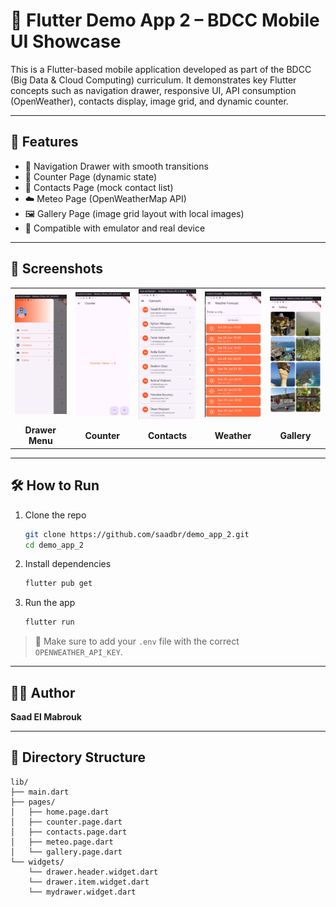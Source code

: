 # 📱 Flutter Demo App 2 – BDCC Mobile UI Showcase

This is a Flutter-based mobile application developed as part of the BDCC (Big Data & Cloud Computing) curriculum. It demonstrates key Flutter concepts such as navigation drawer, responsive UI, API consumption (OpenWeather), contacts display, image grid, and dynamic counter.

---

## 🧩 Features

- 🚀 Navigation Drawer with smooth transitions
- 🔢 Counter Page (dynamic state)
- 📇 Contacts Page (mock contact list)
- ☁️ Meteo Page (OpenWeatherMap API)
- 🖼️ Gallery Page (image grid layout with local images)
- 📱 Compatible with emulator and real device

---

## 📸 Screenshots

<table>
  <tr>
    <td><img src="assets/images/screenshots/menu.png" width="200"/></td>
    <td><img src="assets/images/screenshots/counter.png" width="200"/></td>
    <td><img src="assets/images/screenshots/contacts.png" width="200"/></td>
    <td><img src="assets/images/screenshots/weather.png" width="200"/></td>
    <td><img src="assets/images/screenshots/gallery.png" width="200"/></td>
  </tr>
  <tr>
    <td align="center"><b>Drawer Menu</b></td>
    <td align="center"><b>Counter</b></td>
    <td align="center"><b>Contacts</b></td>
    <td align="center"><b>Weather</b></td>
    <td align="center"><b>Gallery</b></td>
  </tr>
</table>

---

## 🛠️ How to Run

1. Clone the repo  
   ```bash
   git clone https://github.com/saadbr/demo_app_2.git
   cd demo_app_2
   ```

2. Install dependencies  
   ```bash
   flutter pub get
   ```

3. Run the app  
   ```bash
   flutter run
   ```

> 📝 Make sure to add your `.env` file with the correct `OPENWEATHER_API_KEY`.

---

## 👨‍💻 Author

**Saad El Mabrouk**  

---

## 📂 Directory Structure

```
lib/
├── main.dart
├── pages/
│   ├── home.page.dart
│   ├── counter.page.dart
│   ├── contacts.page.dart
│   ├── meteo.page.dart
│   └── gallery.page.dart
└── widgets/
    └── drawer.header.widget.dart
    └── drawer.item.widget.dart
    └── mydrawer.widget.dart
```